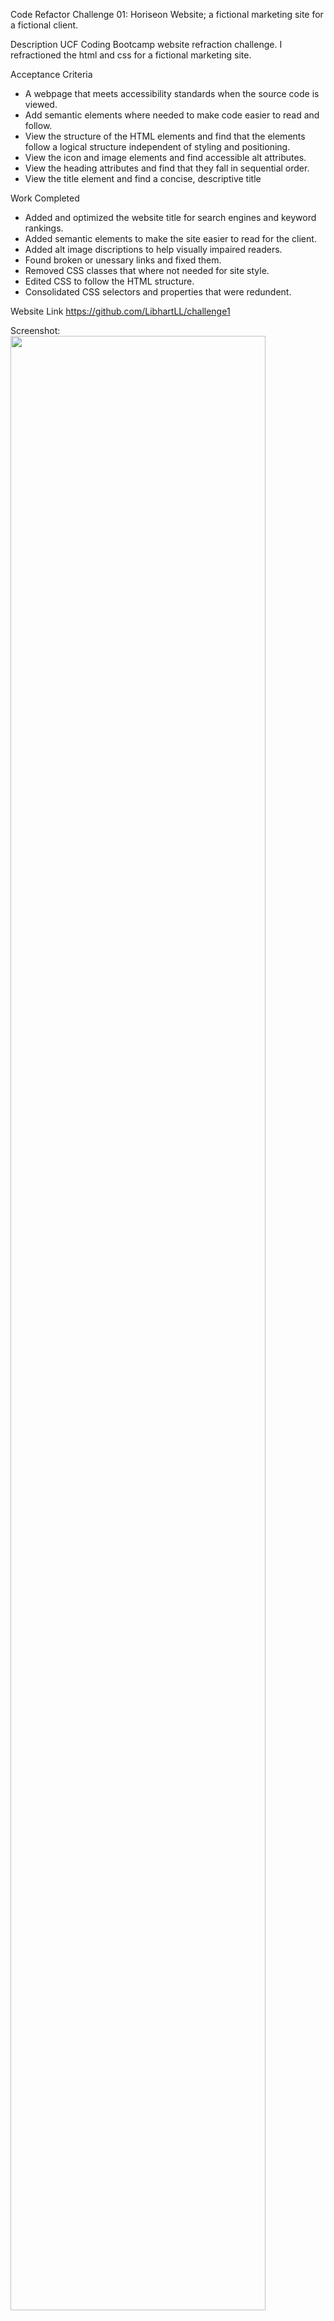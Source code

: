 Code Refactor Challenge 01: Horiseon Website; a fictional marketing site for a fictional client.

Description
UCF Coding Bootcamp website refraction challenge.  I refractioned the html and css for a fictional marketing site.

Acceptance Criteria
* A webpage that meets accessibility standards when the source code is viewed.
* Add semantic elements where needed to make code easier to read and follow.
* View the structure of the HTML elements and find that the elements follow a logical structure independent of styling and positioning.
* View the icon and image elements and find accessible alt attributes.
* View the heading attributes and find that they fall in sequential order.
* View the title element and find a concise, descriptive title

Work Completed
* Added and optimized the website title for search engines and keyword rankings.
* Added semantic elements to make the site easier to read for the client.
* Added alt image discriptions to help visually impaired readers.
* Found broken or unessary links and fixed them.
* Removed CSS classes that where not needed for site style.
* Edited CSS to follow the HTML structure.
* Consolidated CSS selectors and properties that were redundent.

Website Link
https://github.com/LibhartLL/challenge1

Screenshot:
<img src="https://user-images.githubusercontent.com/104096647/173672092-732b3df0-58e1-4d85-bf85-06a4771dee27.jpg" width="90%"></img> 

Contact
Lindsay Libhart
https://github.com/LibhartLL

June 13, 2023

